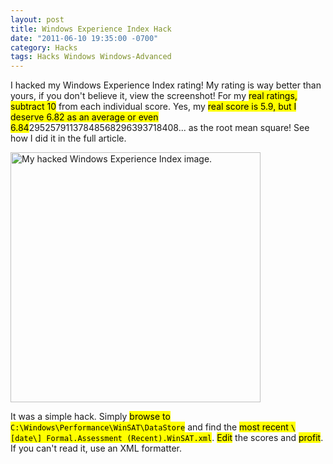 ```yaml
---
layout: post
title: Windows Experience Index Hack
date: "2011-06-10 19:35:00 -0700"
category: Hacks
tags: Hacks Windows Windows-Advanced
---
```

I hacked my Windows Experience Index rating! My rating is way better than yours, if you don't believe it, view the screenshot! For my <mark>real ratings, subtract 10</mark> from each individual score. Yes, my <mark>real score is 5.9, but I deserve 6.82 as an average or even 6.84</mark>29525791137848568296393718408... as the root mean square! See how I did it in the full article.

<div class="img-center">
<img src="http://p.cdn.victorz.ca/blog/2011/windows-experience-index.png" width="400" alt="My hacked Windows Experience Index image." />
</div>

<!--more-->

It was a simple hack. Simply <mark>browse to `C:\Windows\Performance\WinSAT\DataStore`</mark> and find the <mark>most recent `\[date\] Formal.Assessment (Recent).WinSAT.xml`</mark>. <mark>Edit</mark> the scores and <mark>profit</mark>. If you can't read it, use an XML formatter.

